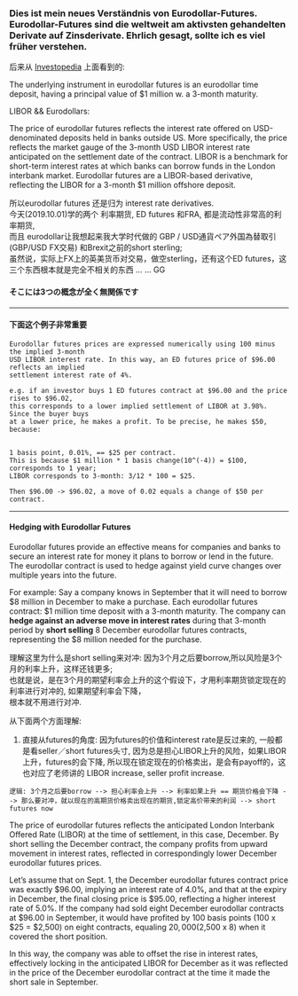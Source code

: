 ### Dies ist mein neues Verständnis von Eurodollar-Futures. Eurodollar-Futures sind die weltweit am aktivsten gehandelten Derivate auf Zinsderivate. Ehrlich gesagt, sollte ich es viel früher verstehen.

后来从 [Investopedia](https://www.investopedia.com/articles/active-trading/012214/introduction-trading-eurodollar-futures.asp) 上面看到的: 

The underlying instrument in eurodollar futures is an eurodollar time deposit, having 
a principal value of $1 million w. a 3-month maturity.

LIBOR && Eurodollars:

The price of eurodollar futures reflects the interest rate offered on USD-denominated deposits
held in banks outside US. More specifically, the price reflects the market gauge of the 3-month
USD LIBOR interest rate anticipated on the settlement date of the contract. LIBOR is a benchmark
for short-term interest rates at which banks can borrow funds in the London interbank market.
Eurodollar futures are a LIBOR-based derivative, reflecting the LIBOR for a 3-month $1 million
offshore deposit.

所以eurodollar futures 还是归为 interest rate derivatives. <br>
今天(2019.10.01)学的两个 利率期货, ED futures 和FRA, 都是流动性非常高的利率期货, <br>
而且 eurodollar让我想起来我大学时代做的 GBP / USD通貨ペア外国為替取引 (GBP/USD FX交易) 和Brexit之前的short sterling; <br>
虽然说，实际上FX上的英美货币对交易，做空sterling，还有这个ED futures，这三个东西根本就是完全不相关的东西 ... ... GG <br>
#### そこには3つの概念が全く無関係です

---

#### 下面这个例子非常重要
```
Eurodollar futures prices are expressed numerically using 100 minus the implied 3-month
USD LIBOR interest rate. In this way, an ED futures price of $96.00 reflects an implied
settlement interest rate of 4%.

e.g. if an investor buys 1 ED futures contract at $96.00 and the price rises to $96.02,
this corresponds to a lower implied settlement of LIBOR at 3.98%. Since the buyer buys 
at a lower price, he makes a profit. To be precise, he makes $50, because: 


1 basis point, 0.01%, == $25 per contract. 
This is because $1 million * 1 basis change(10^(-4)) = $100, corresponds to 1 year;
LIBOR corresponds to 3-month: 3/12 * 100 = $25.

Then $96.00 -> $96.02, a move of 0.02 equals a change of $50 per contract.
```
---

#### Hedging with Eurodollar Futures

Eurodollar futures provide an effective means for companies and banks to secure an interest rate for money it plans to borrow or lend in the future. The eurodollar contract is used to hedge against yield curve changes over multiple years into the future.

For example: Say a company knows in September that it will need to borrow $8 million in December to make a purchase. Each eurodollar futures contract: $1 million time deposit with a 3-month maturity. The company can **hedge against an adverse move in interest rates** during that 3-month period by **short selling** 8 December eurodollar futures contracts, representing the $8 million needed for the purchase.

理解这里为什么是short selling来对冲: 因为3个月之后要borrow,所以风险是3个月的利率上升，这样还钱更多; <br>
也就是说，是在3个月的期望利率会上升的这个假设下，才用利率期货锁定现在的利率进行对冲的, 如果期望利率会下降，<br>
根本就不用进行对冲. 

从下面两个方面理解: 

1. 直接从futures的角度: 因为futures的价值和interest rate是反过来的, 一般都是看seller／short futures头寸, 因为总是担心LIBOR上升的风险，如果LIBOR上升，futures的会下降, 所以现在锁定现在的价格卖出，是会有payoff的，这也对应了老师讲的 LIBOR increase, seller profit increase.

```
逻辑: 3个月之后要borrow --> 担心利率会上升 --> 利率如果上升 == 期货价格会下降 --> 那么要对冲，就以现在的高期货价格卖出现在的期货,锁定高价带来的利润 --> short futures now
```

The price of eurodollar futures reflects the anticipated London Interbank Offered Rate (LIBOR) at the time of settlement, in this case, December. By short selling the December contract, the company profits from upward movement in interest rates, reflected in correspondingly lower December eurodollar futures prices.

Let’s assume that on Sept. 1, the December eurodollar futures contract price was exactly $96.00, implying an interest rate of 4.0%, and that at the expiry in December, the final closing price is $95.00, reflecting a higher interest rate of 5.0%. If the company had sold eight December eurodollar contracts at $96.00 in September, it would have profited by 100 basis points (100 x $25 = $2,500) on eight contracts, equaling $20,000 ($2,500 x 8) when it covered the short position.

In this way, the company was able to offset the rise in interest rates, effectively locking in the anticipated LIBOR for December as it was reflected in the price of the December eurodollar contract at the time it made the short sale in September.
